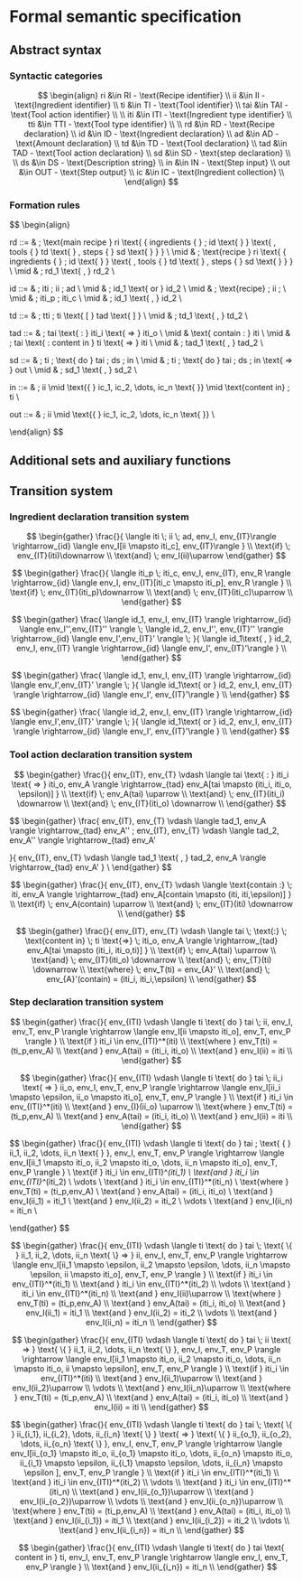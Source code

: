 # Formal semantic specification
## Abstract syntax
### Syntactic categories
$$
\begin{align}
    ri &\in RI - \text{Recipe identifier} \\
    ii &\in II - \text{Ingredient identifier} \\
    ti &\in TI - \text{Tool identifier} \\
    tai &\in TAI - \text{Tool action identifier} \\
    \\
    iti &\in ITI - \text{Ingredient type identifier} \\
    tti &\in TTI - \text{Tool type identifier} \\
    \\
    rd &\in RD - \text{Recipe declaration} \\
    id &\in ID - \text{Ingredient declaration} \\
    ad &\in AD - \text{Amount declaration} \\
    td &\in TD - \text{Tool declaration} \\
    tad &\in TAD - \text{Tool action declaration} \\
    sd &\in SD - \text{step declaration} \\
    \\
    ds &\in DS - \text{Description string} \\
    in &\in IN - \text{Step input} \\
    out &\in OUT - \text{Step output} \\
    ic &\in IC - \text{Ingredient collection} \\
\end{align}
$$

### Formation rules
$$
\begin{align}

rd ::= & \; \text{main recipe } ri \text{ \{ ingredients \{ }  \; id \text{ \} } \text{ , tools \{ } td \text{ \} , steps \{ } sd \text{ \} \} }   \\ 
\mid & \; \text{recipe } ri \text{ \{ ingredients \{ }  \; id \text{ \} } \text{ , tools \{ } td \text{ \} , steps \{ } sd \text{ \} \} }   \\ 
\mid & \; rd_1 \text{ , } rd_2 \\

id ::= & \; iti \; ii \; ad \\
\mid & \; id_1 \text{ or } id_2 \\
\mid & \; \text{recipe} \; ii \; \\
\mid & \; iti_p \; iti_c \\
\mid & \; id_1 \text{ , } id_2 \\

td ::= & \; tti \; ti \text{ [ } tad \text{ ] } \\
\mid & \; td_1 \text{ , } td_2 \\

tad ::= & \; tai \text{ : } iti_i \text{ => } iti_o \\
\mid & \text{ contain : } iti \\
\mid & \; tai \text{ : content in } ti \text{ => } iti \\
\mid & \; tad_1 \text{ , } tad_2 \\

sd ::= & \; ti \; \text{ do } tai \; ds \; in \\
\mid & \; ti \; \text{ do } tai \; ds \; in \text{ => } out \\
\mid & \; sd_1 \text{ , } sd_2 \\

in ::= & \; ii \mid \text{\{ } ic_1, ic_2, \dots, ic_n \text{ \}} \mid \text{content in} \; ti \\

out ::= & \; ii \mid \text{\{ } ic_1, ic_2, \dots, ic_n \text{ \}} \\


\end{align}
$$

## Additional sets and auxiliary functions

## Transition system
### Ingredient declaration transition system

$$
\begin{gather}
\frac{}{
    \langle iti \; ii \; ad, env_I, env_{IT}\rangle \rightarrow_{id} \langle env_I[ii \mapsto iti_c], env_{IT}\rangle
} \\
\text{if} \; env_{IT}(iti)\downarrow \\
\text{and} \; env_I(ii)\uparrow
\end{gather}
$$

$$
\begin{gather}
\frac{}{
    \langle iti_p \; iti_c, env_I, env_{IT}, env_R \rangle \rightarrow_{id} \langle env_I, env_{IT}[iti_c \mapsto iti_p], env_R \rangle
} \\
\text{if} \; env_{IT}(iti_p)\downarrow \\
\text{and} \; env_{IT}(iti_c)\uparrow \\
\end{gather}
$$

$$
\begin{gather}
\frac{
    \langle id_1, env_I, env_{IT} \rangle \rightarrow_{id} \langle env_I'',env_{IT}'' \rangle \;
    \langle id_2, env_I'', env_{IT}'' \rangle \rightarrow_{id} \langle env_I',env_{IT}' \rangle \;
}{
    \langle id_1\text{ , } id_2, env_I, env_{IT} \rangle \rightarrow_{id} \langle env_I', env_{IT}'\rangle
} \\
\end{gather}
$$

$$
\begin{gather}
\frac{
    \langle id_1, env_I, env_{IT} \rangle \rightarrow_{id} \langle env_I',env_{IT}' \rangle \;
}{
    \langle id_1\text{ or } id_2, env_I, env_{IT} \rangle \rightarrow_{id} \langle env_I', env_{IT}'\rangle
} \\
\end{gather}
$$

$$
\begin{gather}
\frac{
    \langle id_2, env_I, env_{IT} \rangle \rightarrow_{id} \langle env_I',env_{IT}' \rangle \;
}{
    \langle id_1\text{ or } id_2, env_I, env_{IT} \rangle \rightarrow_{id} \langle env_I', env_{IT}'\rangle
} \\
\end{gather}
$$

### Tool action declaration transition system

$$
\begin{gather}
\frac{}{
    env_{IT}, env_{T} \vdash \langle tai \text{ : } iti_i \text{ => } iti_o, env_A \rangle \rightarrow_{tad} 
    env_A[tai \mapsto (iti_i, iti_o, \epsilon)]
} \\
\text{if} \; env_A(tai) \uparrow \\
\text{and} \; env_{IT}(iti_i) \downarrow \\
\text{and} \; env_{IT}(iti_o) \downarrow \\
\end{gather}
$$

$$
\begin{gather}
\frac{
    env_{IT}, env_{T} \vdash \langle tad_1, env_A \rangle \rightarrow_{tad} 
    env_A''
    \;
    env_{IT}, env_{T} \vdash \langle tad_2, env_A'' \rangle \rightarrow_{tad} 
    env_A'

}{
    env_{IT}, env_{T} \vdash \langle tad_1 \text{ , } tad_2, env_A \rangle \rightarrow_{tad} 
    env_A'
} \\
\end{gather}
$$

$$
\begin{gather}
\frac{}{
    env_{IT}, env_{T} \vdash \langle \text{contain :} \; iti, env_A \rangle \rightarrow_{tad} 
    env_A[contain \mapsto (iti, iti,\epsilon)]
} \\
\text{if} \; env_A(contain) \uparrow \\
\text{and} \; env_{IT}(iti) \downarrow \\
\end{gather}
$$

$$
\begin{gather}
\frac{}{
    env_{IT}, env_{T} \vdash \langle tai \; \text{:} \; \text{content in} \; ti \text{=>} \; iti_o, env_A \rangle \rightarrow_{tad} 
    env_A[tai \mapsto (iti_i, iti_o,ti)]
} \\
\text{if} \; env_A(tai) \uparrow \\
\text{and} \; env_{IT}(iti_o) \downarrow \\
\text{and} \; env_{T}(ti) \downarrow \\
\text{where} \; env_T(ti) = env_{A}' \\
\text{and} \; env_{A}'(contain) = (iti_i, iti_i,\epsilon) \\
\end{gather}
$$

### Step declaration transition system

$$
\begin{gather}
\frac{}{
    env_{ITI} \vdash \langle ti \text{ do } tai \; ii, env_I, env_T, env_P \rangle \rightarrow 
    \langle env_I[ii \mapsto iti_o], env_T, env_P \rangle
} \\
\text{if } iti_i \in env_{ITI}^*(iti) \\
\text{where } env_T(ti) = (ti_p,env_A) \\
\text{and } env_A(tai) = (iti_i, iti_o) \\
\text{and } env_I(ii) = iti \\
\end{gather}
$$

$$
\begin{gather}
\frac{}{
    env_{ITI} \vdash \langle ti \text{ do } tai \; ii_i \text{ => } ii_o, env_I, env_T, env_P \rangle \rightarrow 
    \langle env_I[ii_i \mapsto \epsilon, ii_o \mapsto iti_o], env_T, env_P \rangle
} \\
\text{if } iti_i \in env_{ITI}^*(iti) \\
\text{and } env_{I}(ii_o) \uparrow \\
\text{where } env_T(ti) = (ti_p,env_A) \\
\text{and } env_A(tai) = (iti_i, iti_o) \\
\text{and } env_I(ii) = iti \\
\end{gather}
$$

$$
\begin{gather}
\frac{}{
    env_{ITI} \vdash \langle ti \text{ do } tai \; \text{ \{ } ii_1, ii_2, \dots, ii_n \text{ \} }, env_I, env_T, env_P \rangle \rightarrow
    \langle env_I[ii_1 \mapsto iti_o, ii_2 \mapsto iti_o, \dots, ii_n \mapsto iti_o], env_T, env_P \rangle
} \\
\text{if } iti_i \in env_{ITI}^*(iti_1) \\
\text{and } iti_i \in env_{ITI}^*(iti_2) \\
\vdots \\
\text{and } iti_i \in env_{ITI}^*(iti_n) \\
\text{where } env_T(ti) = (ti_p,env_A) \\
\text{and } env_A(tai) = (iti_i, iti_o) \\
\text{and } env_I(ii_1) = iti_1 \\
\text{and } env_I(ii_2) = iti_2 \\
\vdots \\
\text{and } env_I(ii_n) = iti_n \\

\end{gather}
$$

$$
\begin{gather}
\frac{}{
    env_{ITI} \vdash \langle ti \text{ do } tai \; \text{ \{ } ii_1, ii_2, \dots, ii_n \text{ \} => } ii, env_I, env_T, env_P \rangle \rightarrow
    \langle env_I[ii_1 \mapsto \epsilon, ii_2 \mapsto \epsilon, \dots, ii_n \mapsto \epsilon, ii \mapsto iti_o], env_T, env_P \rangle
} \\
\text{if } iti_i \in env_{ITI}^*(iti_1) \\
\text{and } iti_i \in env_{ITI}^*(iti_2) \\
\vdots \\
\text{and } iti_i \in env_{ITI}^*(iti_n) \\
\text{and } env_I(ii)\uparrow \\
\text{where } env_T(ti) = (ti_p,env_A) \\
\text{and } env_A(tai) = (iti_i, iti_o) \\
\text{and } env_I(ii_1) = iti_1 \\
\text{and } env_I(ii_2) = iti_2 \\
\vdots \\
\text{and } env_I(ii_n) = iti_n \\
\end{gather}
$$

$$
\begin{gather}
\frac{}{
    env_{ITI} \vdash \langle ti \text{ do } tai \; ii \text{ => } \text{ \{ } ii_1, ii_2, \dots, ii_n \text{ \} }, env_I, env_T, env_P \rangle \rightarrow
    \langle env_I[ii_1 \mapsto iti_o, ii_2 \mapsto iti_o, \dots, ii_n \mapsto iti_o, ii \mapsto \epsilon], env_T, env_P \rangle
} \\
\text{if } iti_i \in env_{ITI}^*(iti) \\
\text{and } env_I(ii_1)\uparrow \\
\text{and } env_I(ii_2)\uparrow \\
\vdots \\
\text{and } env_I(ii_n)\uparrow \\
\text{where } env_T(ti) = (ti_p,env_A) \\
\text{and } env_A(tai) = (iti_i, iti_o) \\
\text{and } env_I(ii) = iti \\
\end{gather}
$$

$$
\begin{gather}
\frac{}{
    env_{ITI} \vdash \langle ti \text{ do } tai \; \text{ \{ } ii_{i_1}, ii_{i_2}, \dots, ii_{i_n} \text{ \} } \text{ => } \text{ \{ } ii_{o_1}, ii_{o_2}, \dots, ii_{o_n} \text{ \} }, env_I, env_T, env_P \rangle \rightarrow
    \langle env_I[ii_{o_1} \mapsto iti_o, ii_{o_1} \mapsto iti_o, \dots, ii_{o_n} \mapsto iti_o, ii_{i_1} \mapsto \epsilon, ii_{i_1} \mapsto \epsilon, \dots, ii_{i_n} \mapsto \epsilon ], env_T, env_P \rangle
} \\
\text{if } iti_i \in env_{ITI}^*(iti_1) \\
\text{and } iti_i \in env_{ITI}^*(iti_2) \\
\vdots \\
\text{and } iti_i \in env_{ITI}^*(iti_n) \\
\text{and } env_I(ii_{o_1})\uparrow \\
\text{and } env_I(ii_{o_2})\uparrow \\
\vdots \\
\text{and } env_I(ii_{o_n})\uparrow \\
\text{where } env_T(ti) = (ti_p,env_A) \\
\text{and } env_A(tai) = (iti_i, iti_o) \\
\text{and } env_I(ii_{i_1}) = iti_1 \\
\text{and } env_I(ii_{i_2}) = iti_2 \\
\vdots \\
\text{and } env_I(ii_{i_n}) = iti_n \\
\end{gather}
$$

$$
\begin{gather}
\frac{}{
    env_{ITI} \vdash \langle ti \text{ do } tai \text{ content in } ti, env_I, env_T, env_P \rangle \rightarrow
    \langle env_I, env_T, env_P \rangle
} \\
\text{and } env_I(ii_{i_n}) = iti_n \\
\end{gather}
$$






